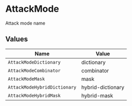 # AttackMode

Attack mode name


## Values

| Name                         | Value                        |
| ---------------------------- | ---------------------------- |
| `AttackModeDictionary`       | dictionary                   |
| `AttackModeCombinator`       | combinator                   |
| `AttackModeMask`             | mask                         |
| `AttackModeHybridDictionary` | hybrid-dictionary            |
| `AttackModeHybridMask`       | hybrid-mask                  |